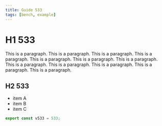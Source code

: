 ```yaml
---
title: Guide 533
tags: [bench, example]
---
```


# H1 533

This is a paragraph. This is a paragraph. This is a paragraph. This is a paragraph. This is a paragraph. This is a paragraph. This is a paragraph. This is a paragraph. This is a paragraph. This is a paragraph. This is a paragraph. This is a paragraph. 

## H2 533

- item A
- item B
- item C

```ts
export const v533 = 533;
```